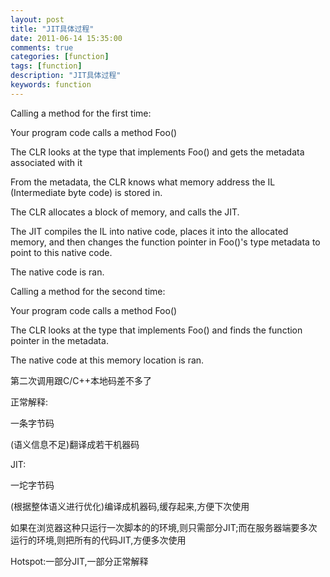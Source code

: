 ```yaml
---
layout: post
title: "JIT具体过程"
date: 2011-06-14 15:35:00 
comments: true
categories: [function]
tags: [function]
description: "JIT具体过程"
keywords: function
---
```



 
  
  
 
 
  
   Calling a method for the first time:
  
 
 
  
   Your program code calls a method Foo()
  
  
   The CLR looks at the type that implements Foo() and gets the metadata associated with it
  
  
   From the metadata, the CLR knows what memory address the IL (Intermediate byte code) is stored in.
  
  
   The CLR allocates a block of memory, and calls the JIT.
  
  
   The JIT compiles the IL into native code, places it into the allocated memory, and then changes the function pointer in Foo()'s type metadata to point to this native code.
  
  
   The native code is ran.
  
 
 
  
   Calling a method for the second time:
  
 
 
  
   Your program code calls a method Foo()
  
  
   The CLR looks at the type that implements Foo() and finds the function pointer in the metadata.
  
  
   The native code at this memory location is ran.
  
 
 
  
  
 
 
  第二次调用跟C/C++本地码差不多了
 
 
  
  
 
 
  正常解释:
  
   一条字节码
  
  (语义信息不足)翻译成若干机器码
 
 
  JIT:
  
   一坨字节码
  
  (根据整体语义进行优化)编译成机器码,缓存起来,方便下次使用
 
 
  如果在浏览器这种只运行一次脚本的的环境,则只需部分JIT;而在服务器端要多次运行的环境,则把所有的代码JIT,方便多次使用
 
 
  Hotspot:一部分JIT,一部分正常解释
 


